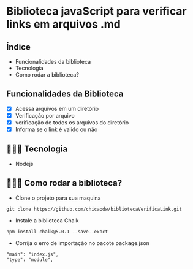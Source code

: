 # Biblioteca javaScript para verificar links em arquivos .md

## Índice
- <a>Funcionalidades da biblioteca</a>
- <a>Tecnologia</a>
- <a>Como rodar a biblioteca?</a>

## Funcionalidades da Biblioteca
- [x] Acessa arquivos em um diretório 
- [x] Verificação por arquivo 
- [x] verificação de todos os arquivos do diretório 
- [x] Informa se o link é valido ou não

## 🧑🏻‍💻 Tecnologia 
- Nodejs

## 👨🏻‍💻 Como rodar a biblioteca?
- Clone o projeto para sua maquina
```
git clone https://github.com/chicaodw/bibliotecaVerificaLink.git
```
- Instale a biblioteca Chalk 

```
npm install chalk@5.0.1 --save--exact
```
- Corrija o erro de importação no pacote package.json

```
"main": "index.js",
"type": "module",
```




